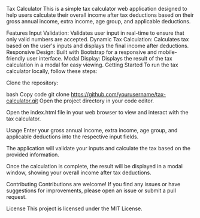 Tax Calculator
This is a simple tax calculator web application designed to help users calculate their overall income after tax deductions based on their gross annual income, extra income, age group, and applicable deductions.

Features
Input Validation: Validates user input in real-time to ensure that only valid numbers are accepted.
Dynamic Tax Calculation: Calculates tax based on the user's inputs and displays the final income after deductions.
Responsive Design: Built with Bootstrap for a responsive and mobile-friendly user interface.
Modal Display: Displays the result of the tax calculation in a modal for easy viewing.
Getting Started
To run the tax calculator locally, follow these steps:

Clone the repository:

bash
Copy code
git clone https://github.com/yourusername/tax-calculator.git
Open the project directory in your code editor.

Open the index.html file in your web browser to view and interact with the tax calculator.

Usage
Enter your gross annual income, extra income, age group, and applicable deductions into the respective input fields.

The application will validate your inputs and calculate the tax based on the provided information.

Once the calculation is complete, the result will be displayed in a modal window, showing your overall income after tax deductions.

Contributing
Contributions are welcome! If you find any issues or have suggestions for improvements, please open an issue or submit a pull request.

License
This project is licensed under the MIT License.
